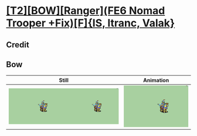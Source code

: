 # [\[T2\]\[BOW\]\[Ranger\]\(FE6 Nomad Trooper +Fix\)\[F\]{IS, ltranc, Valak}](../)

## Credit


	
## Bow

| Still | Animation |
| :---: | :-------: |
| ![Bow still](./Bow_000.png) | ![Bow animation](./Bow.gif) |

